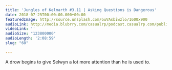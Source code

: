 ```yaml
---
title: 'Jungles of Kelmarth #3.11 | Asking Questions is Dangerous'
date: 2018-07-25T00:00:00.000+00:00
featuredImage: http://source.unsplash.com/ouVAsbiwzlo/1600x900
audioLink: http://media.blubrry.com/casualrp/podcast.casualrp.com/public/Chapter%203%20Episode%2011%20_%20Asking%20Questions%20is%20Dangerous.mp3
videoLink: ''
audioSize: "123800000"
audioLength: '2:08:59'
slug: "60"

---
```

A drow begins to give Selwyn a lot more attention than he is used to.